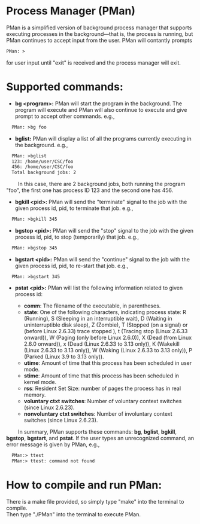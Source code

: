 # Process Manager (PMan)

PMan is a simplified version of background process manager that supports executing processes in the background—that is, the process is running, but PMan continues to accept input from the user. PMan will contantly prompts <br />
```diff
PMan: >
```
for user input until "exit" is received and the process manager will exit. <br />

# Supported commands:
- **bg \<program\>:** PMan will start the program in the background. The program will execute and PMan will also continue to execute and give prompt to accept other commands. e.g., 
```diff
  PMan: >bg foo
``` 
- **bglist:** PMan will display a list of all the programs currently executing in the background. e.g., 
```diff
  PMan: >bglist
  123: /home/user/CSC/foo
  456: /home/user/CSC/foo
  Total background jobs: 2
```
&nbsp;&nbsp;&nbsp;&nbsp;&nbsp;&nbsp;&nbsp;&nbsp;In this case, there are 2 background jobs, both running the program "foo", the first one has process ID 123 and the second one has 456.
    
- **bgkill \<pid\>:**  PMan will send the "terminate" signal to the job with the given process id, pid, to terminate that job. e.g., 
```diff
  PMan: >bgkill 345
```

- **bgstop \<pid\>:**  PMan will send the "stop" signal to the job with the given process id, pid, to stop (temporarily) that job. e.g., 
```diff
  PMan: >bgstop 345
```

- **bgstart \<pid\>:** PMan will send the "continue" signal to the job with the given process id, pid, to re-start that job. e.g., 
```dif
  PMan: >bgstart 345
```

- **pstat \<pid\>:**   PMan will list the following information related to given process id:

  - **comm**: The filename of the executable, in parentheses. 
  - **state**: One of the following characters, indicating process state: R (Running), S (Sleeping in an interruptible wait), D (Waiting in uninterruptible disk sleep), Z (Zombie), T (Stopped (on a signal) or (before Linux 2.6.33) trace stopped ), t (Tracing stop (Linux 2.6.33 onward)), W (Paging (only before Linux 2.6.0)), X (Dead (from Linux 2.6.0 onward)), x (Dead (Linux 2.6.33 to 3.13 only)), K (Wakekill (Linux 2.6.33 to 3.13 only)), W (Waking (Linux 2.6.33 to 3.13 only)), P (Parked (Linux 3.9 to 3.13 only)).
  - **utime**: Amount of time that this process has been scheduled in user mode.
  - **stime**: Amount of time that this process has been scheduled in kernel mode.
  - **rss**: Resident Set Size: number of pages the process has in real memory.
  - **voluntary ctxt switches**: Number of voluntary context switches (since Linux 2.6.23).
  - **nonvoluntary ctxt switches**: Number of involuntary context switches (since Linux 2.6.23).
    
&nbsp;&nbsp;&nbsp;&nbsp;&nbsp;&nbsp;&nbsp;&nbsp;In summary, PMan supports these commands: **bg**, **bglist**, **bgkill**, **bgstop**, **bgstart**, and **pstat**. If the user types an unrecognized command, an error message is given by PMan, e.g., 
```diff
  PMan:> ttest
  PMan:> ttest: command not found
```


# How to compile and run PMan:

There is a make file provided, so simply type "make" into the terminal to compile. <br />
Then type "./PMan" into the terminal to execute PMan.
